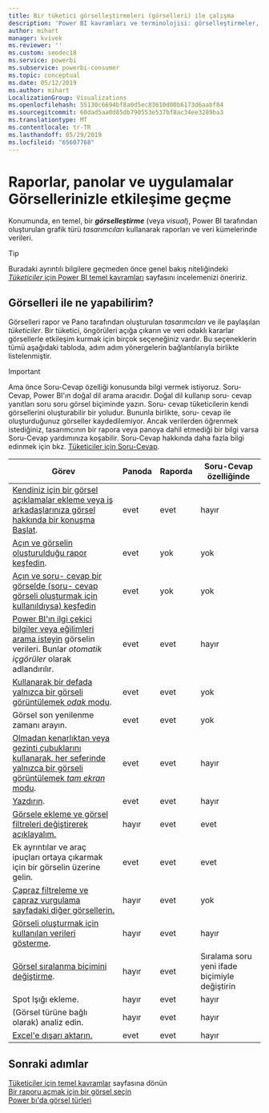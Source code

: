 ```yaml
---
title: Bir tüketici görselleştirmeleri (görselleri) ile çalışma
description: 'Power BI kavramları ve terminolojisi: görselleştirmeler, görseller. Power BI bağlamında görselleştirme, görsel nedir?'
author: mihart
manager: kvivek
ms.reviewer: ''
ms.custom: seodec18
ms.service: powerbi
ms.subservice: powerbi-consumer
ms.topic: conceptual
ms.date: 05/12/2019
ms.author: mihart
LocalizationGroup: Visualizations
ms.openlocfilehash: 55130c6694bf8a0d5ec83610d00b6173d6aabf84
ms.sourcegitcommit: 60dad5aa0d85db790553e537bf8ac34ee3289ba3
ms.translationtype: MT
ms.contentlocale: tr-TR
ms.lasthandoff: 05/29/2019
ms.locfileid: "65607768"
---
```

# <a name="interact-with-visuals-in-reports-dashboards-and-apps"></a>Raporlar, panolar ve uygulamalar Görsellerinizle etkileşime geçme

Konumunda, en temel, bir ***görselleştirme*** (veya *visual*), Power BI tarafından oluşturulan grafik türü *tasarımcıları* kullanarak raporları ve veri kümelerinde verileri. 

> [!TIP]
> Buradaki ayrıntılı bilgilere geçmeden önce genel bakış niteliğindeki [*Tüketiciler* için Power BI temel kavramları](end-user-basic-concepts.md) sayfasını incelemenizi öneririz.

## <a name="what-can-i-do-with-visuals"></a>Görselleri ile ne yapabilirim?

Görselleri rapor ve Pano tarafından oluşturulan *tasarımcıları* ve ile paylaşılan *tüketiciler*. Bir tüketici, öngörüleri açığa çıkarın ve veri odaklı kararlar görsellerle etkileşim kurmak için birçok seçeneğiniz vardır. Bu seçeneklerin tümü aşağıdaki tabloda, adım adım yönergelerin bağlantılarıyla birlikte listelenmiştir.

> [!IMPORTANT]
> Ama önce Soru-Cevap özelliği konusunda bilgi vermek istiyoruz. Soru-Cevap, Power BI'ın doğal dil arama aracıdır. Doğal dil kullanıp soru- cevap yanıtları soru soru görsel biçiminde yazın. Soru- cevap tüketicilerin kendi görsellerini oluşturabilir bir yoludur. Bununla birlikte, soru- cevap ile oluşturduğunuz görseller kaydedilemiyor. Ancak verilerden öğrenmek istediğiniz, tasarımcının bir rapora veya panoya dahil etmediği bir bilgi varsa Soru-Cevap yardımınıza koşabilir. Soru-Cevap hakkında daha fazla bilgi edinmek için bkz. [Tüketiciler için Soru-Cevap](end-user-q-and-a.md).



|Görev  |Panoda  |Raporda  | Soru-Cevap özelliğinde
|---------|---------|---------|--------|
|[Kendiniz için bir görsel açıklamalar ekleme veya iş arkadaşlarınıza görsel hakkında bir konuşma Başlat](end-user-comment.md).     |  evet       |   evet      |  hayır  |
|[Açın ve görselin oluşturulduğu rapor keşfedin](end-user-tiles.md).     |    evet     |   yok      |  yok |
|[Açın ve soru- cevap bir görselde (soru- cevap görseli oluşturmak için kullanıldıysa) keşfedin](end-user-q-and-a.md)     |   evet      |   yok      |  yok  |
|[Power BI'ın ilgi çekici bilgiler veya eğilimleri arama isteyin](end-user-insights.md) görselin verileri.  Bunlar *otomatik içgörüler* olarak adlandırılır.     |    evet     |   evet      | hayır   |
|[Kullanarak bir defada yalnızca bir görseli görüntülemek *odak* modu](end-user-focus.md).     | evet        |   evet      | yok  |
|Görsel son yenilenme zamanı arayın.     |  evet       |    evet     | yok  |
|[Olmadan kenarlıktan veya gezinti çubuklarını kullanarak, her seferinde yalnızca bir görseli görüntülemek *tam ekran* modu](end-user-focus.md).     |   evet      |  evet       | hayır  |
|[Yazdırın](end-user-print.md).     |  evet       |   evet      | hayır  |
|[Görsele ekleme ve görsel filtreleri değiştirerek açıklayalım.](end-user-report-filter.md)     |    hayır     |   evet      | evet  |
|Ek ayrıntılar ve araç ipuçları ortaya çıkarmak için bir görselin üzerine gelin.     |    evet     |   evet      | evet  |
|[Çapraz filtreleme ve çapraz vurgulama sayfadaki diğer görsellerin.](end-user-interactions.md)    |   hayır      |   evet      | yok  |
|[Görseli oluşturmak için kullanılan verileri gösterme](end-user-show-data.md).     |  hayır       |   evet      | hayır  |
| [Görsel sıralanma biçimini değiştirme](end-user-search-sort.md). | hayır  | evet  | Sıralama soru yeni ifade biçimiyle değiştirin  |
| Spot Işığı ekleme. | hayır  | evet  |  hayır |
| (Görsel türüne bağlı olarak) analiz edin. | hayır  | evet  | hayır  |
| [Excel'e dışarı aktarın.](end-user-export.md) | evet | evet | hayır|

## <a name="next-steps"></a>Sonraki adımlar
[Tüketiciler için temel kavramlar](end-user-basic-concepts.md) sayfasına dönün    
[Bir raporu açmak için bir görsel seçin](end-user-report-open.md)    
[Power bı'da görsel türleri](end-user-visual-type.md)